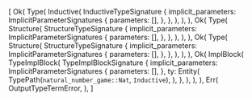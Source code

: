 [
    Ok(
        Type(
            Inductive(
                InductiveTypeSignature {
                    implicit_parameters: ImplicitParameterSignatures {
                        parameters: [],
                    },
                },
            ),
        ),
    ),
    Ok(
        Type(
            Structure(
                StructureTypeSignature {
                    implicit_parameters: ImplicitParameterSignatures {
                        parameters: [],
                    },
                },
            ),
        ),
    ),
    Ok(
        Type(
            Structure(
                StructureTypeSignature {
                    implicit_parameters: ImplicitParameterSignatures {
                        parameters: [],
                    },
                },
            ),
        ),
    ),
    Ok(
        ImplBlock(
            TypeImplBlock(
                TypeImplBlockSignature {
                    implicit_parameters: ImplicitParameterSignatures {
                        parameters: [],
                    },
                    ty: Entity(
                        TypePath(`natural_number_game::Nat`, `Inductive`),
                    ),
                },
            ),
        ),
    ),
    Err(
        OutputTypeTermError,
    ),
]